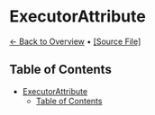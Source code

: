 # ExecutorAttribute

[← Back to Overview](Overview.md) • [[Source File]](../EasyArguments/Attributes/ExecutorAttribute.cs)

## Table of Contents

- [ExecutorAttribute](#executorattribute)
  - [Table of Contents](#table-of-contents)

